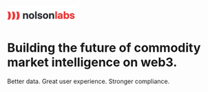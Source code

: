 <img src="https://github.com/nolsonlabs/nolsonlabs/blob/main/nolsonlabs_logo.png?raw=true" alt="nolsonlabs_logo.png">
<h1>Building the future of commodity market intelligence on web3.</h1>
<p>Better data. Great user experience. Stronger compliance.</p>

<!---
nolsonlabs/nolsonlabs is a ✨ special ✨ repository because its `README.md` (this file) appears on your GitHub profile.
You can click the Preview link to take a look at your changes.
--->
